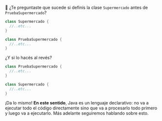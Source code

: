 :thought_balloon: ¿Te preguntaste que sucede si definís la clase `Supermercado` antes de `PruebaSupermercado`? 

```java
class Supermercado {
  //..etc...
}

class PruebaSupermercado {
  //..etc...
}
```

¿Y si lo hacés al revés? 


```java
class PruebaSupermercado {
  //..etc...
}

class Supermercado {
  //..etc...
}
```

¡Da lo mismo! **En este sentido**, Java es un lenguaje declarativo: no va a ejecutar todo el código directamente sino que va a procesarlo todo primero y luego va a ejecutarlo. Más adelante seguiremos hablando sobre esto. 

